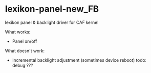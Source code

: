 # lexikon-panel-new_FB
lexikon panel & backlight driver for CAF kernel

What works:
- Panel on/off

What doesn't work:
- Incremental backlight adjustment (sometimes device reboot)
todo: debug ???

